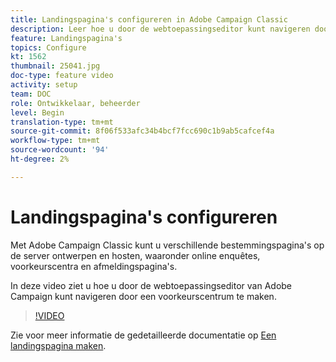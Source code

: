 ```yaml
---
title: Landingspagina's configureren in Adobe Campaign Classic
description: Leer hoe u door de webtoepassingseditor kunt navigeren door een voorkeurscentrum te maken.
feature: Landingspagina's
topics: Configure
kt: 1562
thumbnail: 25041.jpg
doc-type: feature video
activity: setup
team: DOC
role: Ontwikkelaar, beheerder
level: Begin
translation-type: tm+mt
source-git-commit: 8f06f533afc34b4bcf7fcc690c1b9ab5cafcef4a
workflow-type: tm+mt
source-wordcount: '94'
ht-degree: 2%

---
```



# Landingspagina&#39;s configureren

Met Adobe Campaign Classic kunt u verschillende bestemmingspagina&#39;s op de server ontwerpen en hosten, waaronder online enquêtes, voorkeurscentra en afmeldingspagina&#39;s.

In deze video ziet u hoe u door de webtoepassingseditor van Adobe Campaign kunt navigeren door een voorkeurscentrum te maken.

>[!VIDEO](https://video.tv.adobe.com/v/25041?quality=12)

Zie voor meer informatie de gedetailleerde documentatie op [Een landingspagina maken](https://docs.adobe.com/content/help/en/campaign-classic/using/designing-content/editing-html-content/creating-a-landing-page.html).
